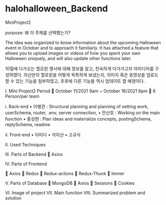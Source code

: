 # halohalloween_Backend

MiniProject2

purpose: 왜 이 주제를 선택했는가? 

The idea was organized to know information about the upcoming Halloween event in October and to approach it familiarly. It has attached a feature that allows you to upload images or videos of how you spent your own Halloween uniquely, and will also update other functions later.

10월에 다가오는 할로윈 행사에 대해 정보를 알고, 친숙하게 다가가고자 아이디어를 구성하였다. 자신만의 할로윈을 어떻게 독특하게 보냈는지, 이미지 혹은 동영상을 업로드할 수 있는 기능을 첨부하였고, 추후에 다른 기능들 역시 업데이트 할 예정이다.

I.	Mini Project2 Period
	October 11/2021 9am ~ October 16/2021 6pm
	6 Person/per team


i.	Back-end
•	이병관 : Structural planning and planning of setting work, userSchema, router, .env, server connection, 
•	안선호 : Working on the main function
•	홍성현 : Plan ideas and materialize concepts, postingSchema, replySchema, readme


ii.	Front-end
•	이미다
•	석지선
•	고규식



II.	Used Techniques

III.	Parts of Backend
	Axios


IV.	Parts of Frontend

	Axios 
	Redux 
	Redux-actions 
	Redux-Thunk 
	Immer

V.	Parts of Database
	MongoDB
	Axios
	Sessions
  Cookies


VI.	Image of project
VII.	Main function
VIII.	Summarized problem and solution
